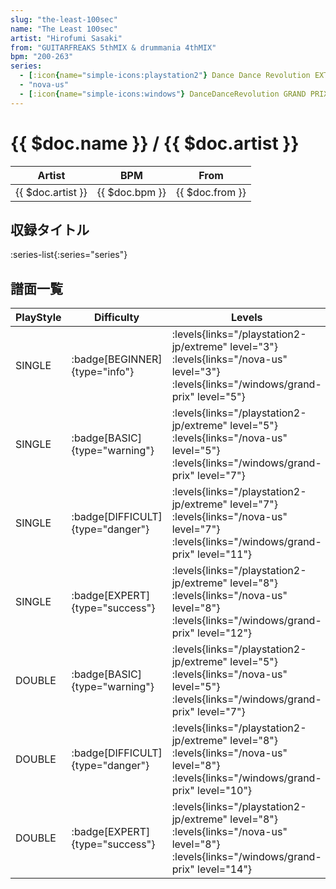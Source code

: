 ```yaml
---
slug: "the-least-100sec"
name: "The Least 100sec"
artist: "Hirofumi Sasaki"
from: "GUITARFREAKS 5thMIX & drummania 4thMIX"
bpm: "200-263"
series:
  - [:icon{name="simple-icons:playstation2"} Dance Dance Revolution EXTREME :icon{name="flag:jp-4x3"}](/playstation2-jp/extreme)
  - "nova-us"
  - [:icon{name="simple-icons:windows"} DanceDanceRevolution GRAND PRIX (グランプリプレー)](/windows/grand-prix)
---
```


# {{ $doc.name }} / {{ $doc.artist }}

|Artist|BPM|From|
|------|---|----|
|{{ $doc.artist }}|{{ $doc.bpm }}|{{ $doc.from }}|

## 収録タイトル

:series-list{:series="series"}

## 譜面一覧

|PlayStyle|Difficulty|Levels|Notes|Movie|
|---------|----------|------|-----|-----|
|SINGLE| :badge[BEGINNER]{type="info"}| :levels{links="/playstation2-jp/extreme" level="3"} :levels{links="/nova-us" level="3"}  :levels{links="/windows/grand-prix" level="5"}|101/0||
|SINGLE| :badge[BASIC]{type="warning"}| :levels{links="/playstation2-jp/extreme" level="5"} :levels{links="/nova-us" level="5"}  :levels{links="/windows/grand-prix" level="7"}|169/5||
|SINGLE| :badge[DIFFICULT]{type="danger"}| :levels{links="/playstation2-jp/extreme" level="7"} :levels{links="/nova-us" level="7"}  :levels{links="/windows/grand-prix" level="11"}|304/7||
|SINGLE| :badge[EXPERT]{type="success"}| :levels{links="/playstation2-jp/extreme" level="8"} :levels{links="/nova-us" level="8"}  :levels{links="/windows/grand-prix" level="12"}|429/2||
|DOUBLE| :badge[BASIC]{type="warning"}| :levels{links="/playstation2-jp/extreme" level="5"} :levels{links="/nova-us" level="5"}  :levels{links="/windows/grand-prix" level="7"}|167/5||
|DOUBLE| :badge[DIFFICULT]{type="danger"}| :levels{links="/playstation2-jp/extreme" level="8"} :levels{links="/nova-us" level="8"}  :levels{links="/windows/grand-prix" level="10"}|301/7||
|DOUBLE| :badge[EXPERT]{type="success"}| :levels{links="/playstation2-jp/extreme" level="8"} :levels{links="/nova-us" level="8"}  :levels{links="/windows/grand-prix" level="14"}|459/2||

